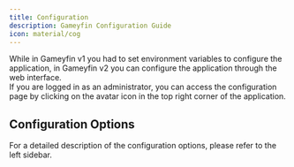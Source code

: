 ```yaml
---
title: Configuration
description: Gameyfin Configuration Guide
icon: material/cog
---
```


While in Gameyfin v1 you had to set environment variables to configure the application, in Gameyfin v2 you can configure the application through the web interface.  
If you are logged in as an administrator, you can access the configuration page by clicking on the avatar icon in the top right corner of the application.

## Configuration Options

For a detailed description of the configuration options, please refer to the left sidebar.



